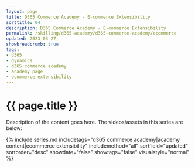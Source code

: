 ```yaml
---
layout: page
title: D365 Commerce Academy - E-commerce Extensibility
sorttitle: 04
description: D365 Commerce Academy - E-commerce Extensibility
permalink: /skilling/d365-academy/d365-commerce-academy/ecommerce
updated: 2023-03-27
showbreadcrumb: true
tags:
- d365
- dynamics
- d365 commerce academy
- academy page
- ecommerce extensibility
---
```

# {{ page.title }}

Description of the content goes here. The videos/assets in this series are below:


{% include series.md 
    includetags="d365 commerce academy|academy content|ecommerce extensibility" 
    includemethod="all" 
    sortfield="updated" sortorder="desc" showdate="false" 
    showtags="false" visualstyle="normal" 
%}
